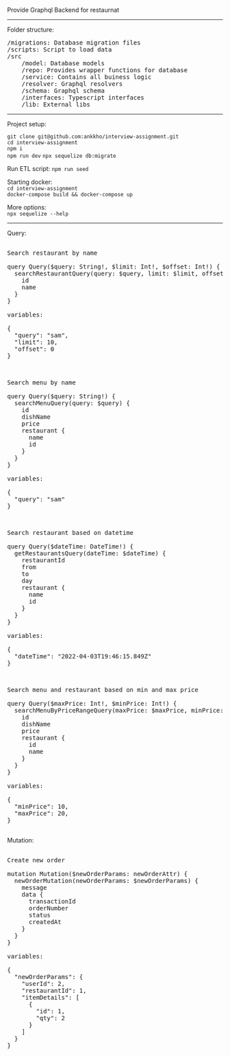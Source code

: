Provide Graphql Backend for restaurnat 

---

Folder structure:

<pre>
/migrations: Database migration files  
/scripts: Script to load data  
/src   
    /model: Database models  
    /repo: Provides wrapper functions for database  
    /service: Contains all buiness logic  
    /resolver: Graphql resolvers  
    /schema: Graphql schema  
    /interfaces: Typescript interfaces  
    /lib: External libs
</pre>
---

Project setup:

`git clone git@github.com:ankkho/interview-assignment.git `  
`cd interview-assignment`   
`npm i`  
`npm run dev`
`npx sequelize db:migrate`

Run ETL script:
`npm run seed`

Starting docker:  
`cd interview-assignment`  
`docker-compose build && docker-compose up`

More options:  
`npx sequelize --help`

----

Query:

<pre>

Search restaurant by name

query Query($query: String!, $limit: Int!, $offset: Int!) {
  searchRestaurantQuery(query: $query, limit: $limit, offset: $offset) {
    id
    name
  }
}

variables:

{
  "query": "sam",
  "limit": 10,
  "offset": 0
}

</pre>

<pre>

Search menu by name

query Query($query: String!) {
  searchMenuQuery(query: $query) {
    id
    dishName
    price
    restaurant {
      name
      id
    }
  }
}

variables:

{
  "query": "sam"
}

</pre>

<pre>

Search restaurant based on datetime

query Query($dateTime: DateTime!) {
  getRestaurantsQuery(dateTime: $dateTime) {
    restaurantId
    from
    to
    day
    restaurant {
      name
      id
    }
  }
}

variables:

{
  "dateTime": "2022-04-03T19:46:15.849Z"
}

</pre>

<pre>

Search menu and restaurant based on min and max price

query Query($maxPrice: Int!, $minPrice: Int!) {
  searchMenuByPriceRangeQuery(maxPrice: $maxPrice, minPrice: $minPrice) {
    id
    dishName
    price
    restaurant {
      id
      name
    }
  }
}

variables:

{
  "minPrice": 10,
  "maxPrice": 20,
}

</pre>

Mutation:

<pre>

Create new order

mutation Mutation($newOrderParams: newOrderAttr) {
  newOrderMutation(newOrderParams: $newOrderParams) {
    message
    data {
      transactionId
      orderNumber
      status
      createdAt
    }
  }
}

variables:

{
  "newOrderParams": {
    "userId": 2,
    "restaurantId": 1,
    "itemDetails": [
      {
        "id": 1,
        "qty": 2
      }
    ]
  }
}

</pre>